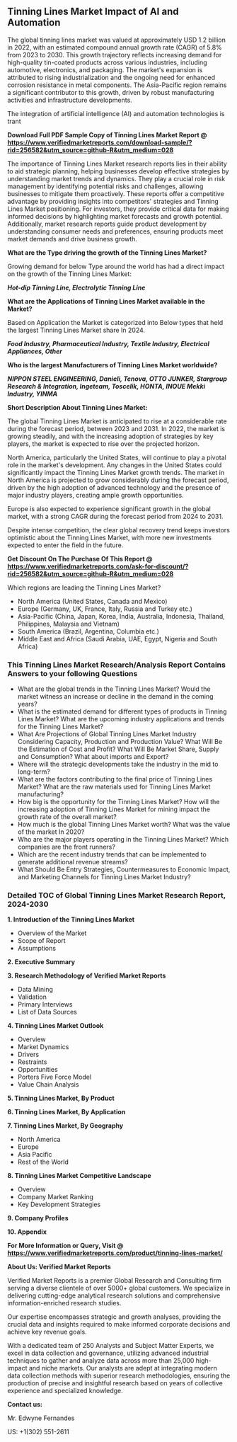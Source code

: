 <h2>Tinning Lines Market Impact of AI and Automation</h2><p>The global tinning lines market was valued at approximately USD 1.2 billion in 2022, with an estimated compound annual growth rate (CAGR) of 5.8% from 2023 to 2030. This growth trajectory reflects increasing demand for high-quality tin-coated products across various industries, including automotive, electronics, and packaging. The market's expansion is attributed to rising industrialization and the ongoing need for enhanced corrosion resistance in metal components. The Asia-Pacific region remains a significant contributor to this growth, driven by robust manufacturing activities and infrastructure developments.</p><p>The integration of artificial intelligence (AI) and automation technologies is trant</p><p id="" class=""><strong>Download Full PDF Sample Copy of Tinning Lines Market Report @ <a href="https://www.verifiedmarketreports.com/download-sample/?rid=256582&utm_source=github-R&utm_medium=028" target="_blank">https://www.verifiedmarketreports.com/download-sample/?rid=256582&utm_source=github-R&utm_medium=028</a></strong></p><p>The importance of&nbsp;Tinning Lines Market research reports lies in their ability to aid strategic planning, helping businesses develop effective strategies by understanding market trends and dynamics. They play a crucial role in risk management by identifying potential risks and challenges, allowing businesses to mitigate them proactively. These reports offer a competitive advantage by providing insights into competitors' strategies and Tinning Lines Market positioning. For investors, they provide critical data for making informed decisions by highlighting market forecasts and growth potential. Additionally, market research reports guide product development by understanding consumer needs and preferences, ensuring products meet market demands and drive business growth.</p><p><strong>What are the&nbsp;Type driving the growth of the Tinning Lines Market?</strong></p><p id="" class="">Growing demand for below Type around the world has had a direct impact on the growth of the Tinning Lines Market:</p><em><strong>Hot-dip Tinning Line, Electrolytic Tinning Line</strong></em></p><strong>What are the&nbsp;Applications&nbsp;of Tinning Lines Market available in the Market?</strong></p><p id="" class="">Based on Application the Market is categorized into Below types that held the largest Tinning Lines Market share In 2024.</p><em><strong>Food Industry, Pharmaceutical Industry, Textile Industry, Electrical Appliances, Other</strong></em></p><strong>Who is the largest Manufacturers of Tinning Lines Market worldwide?</strong></p><p><em><strong>NIPPON STEEL ENGINEERING, Danieli, Tenova, OTTO JUNKER, Stargroup Research & Integration, Ingeteam, Toscelik, HONTA, INOUE Mekki Industry, YINMA</strong></em></p><p id="" class=""><strong>Short Description About Tinning Lines Market:</strong></p><p>The global Tinning Lines Market is anticipated to rise at a considerable rate during the forecast period, between 2023 and 2031. In 2022, the market is growing steadily, and with the increasing adoption of strategies by key players, the market is expected to rise over the projected horizon.</p><p>North America, particularly the United States, will continue to play a pivotal role in the market's development. Any changes in the United States could significantly impact the Tinning Lines Market growth trends. The market in North America is projected to grow considerably during the forecast period, driven by the high adoption of advanced technology and the presence of major industry players, creating ample growth opportunities.</p><p>Europe is also expected to experience significant growth in the global market, with a strong CAGR during the forecast period from 2024 to 2031.</p><p>Despite intense competition, the clear global recovery trend keeps investors optimistic about the Tinning Lines Market, with more new investments expected to enter the field in the future.</p><p id="" class=""><strong>Get Discount On The Purchase Of This Report @ <a href="https://www.verifiedmarketreports.com/ask-for-discount/?rid=256582&utm_source=github-R&utm_medium=028" target="_blank">https://www.verifiedmarketreports.com/ask-for-discount/?rid=256582&utm_source=github-R&utm_medium=028</a></strong></p>Which regions are leading the Tinning Lines Market?</p><ul><li>North America (United States, Canada and Mexico)</li><li>Europe (Germany, UK, France, Italy, Russia and Turkey etc.)</li><li>Asia-Pacific (China, Japan, Korea, India, Australia, Indonesia, Thailand, Philippines, Malaysia and Vietnam)</li><li>South America (Brazil, Argentina, Columbia etc.)</li><li>Middle East and Africa (Saudi Arabia, UAE, Egypt, Nigeria and South Africa)</li></ul><h3 id="" class="">This Tinning Lines Market Research/Analysis Report Contains Answers to your following Questions</h3><ul><li>What are the global trends in the Tinning Lines Market? Would the market witness an increase or decline in the demand in the coming years?</li><li>What is the estimated demand for different types of products in Tinning Lines Market? What are the upcoming industry applications and trends for the Tinning Lines Market?</li><li>What Are Projections of Global Tinning Lines Market Industry Considering Capacity, Production and Production Value? What Will Be the Estimation of Cost and Profit? What Will Be Market Share, Supply and Consumption? What about imports and Export?</li><li>Where will the strategic developments take the industry in the mid to long-term?</li><li>What are the factors contributing to the final price of Tinning Lines Market? What are the raw materials used for Tinning Lines Market manufacturing?</li><li>How big is the opportunity for the Tinning Lines Market? How will the increasing adoption of Tinning Lines Market for mining impact the growth rate of the overall market?</li><li>How much is the global Tinning Lines Market worth? What was the value of the market In 2020?</li><li>Who are the major players operating in the Tinning Lines Market? Which companies are the front runners?</li><li>Which are the recent industry trends that can be implemented to generate additional revenue streams?</li><li>What Should Be Entry Strategies, Countermeasures to Economic Impact, and Marketing Channels for Tinning Lines Market Industry?</li></ul><h3 id="" class="">Detailed TOC of Global Tinning Lines Market Research Report, 2024-2030</h3><p id="" class=""><strong>1. Introduction of the Tinning Lines Market</strong></p><ul><li>Overview of the Market</li><li>Scope of Report</li><li>Assumptions</li></ul><p id="" class=""><strong>2. Executive Summary</strong></p><p id="" class=""><strong>3. Research Methodology of Verified Market Reports</strong></p><ul><li>Data Mining</li><li>Validation</li><li>Primary Interviews</li><li>List of Data Sources</li></ul><p id="" class=""><strong>4. Tinning Lines Market Outlook</strong></p><ul><li>Overview</li><li>Market Dynamics</li><li>Drivers</li><li>Restraints</li><li>Opportunities</li><li>Porters Five Force Model</li><li>Value Chain Analysis</li></ul><p id="" class=""><strong>5. Tinning Lines Market, By Product</strong></p><p id="" class=""><strong>6. Tinning Lines Market, By Application</strong></p><p id="" class=""><strong>7. Tinning Lines Market, By Geography</strong></p><ul><li>North America</li><li>Europe</li><li>Asia Pacific</li><li>Rest of the World</li></ul><p id="" class=""><strong>8. Tinning Lines Market Competitive Landscape</strong></p><ul><li>Overview</li><li>Company Market Ranking</li><li>Key Development Strategies</li></ul><p id="" class=""><strong>9. Company Profiles</strong></p><p id="" class=""><strong>10. Appendix</strong></p><p id="" class=""><strong>For More Information or Query, Visit @ <a href="https://www.verifiedmarketreports.com/product/tinning-lines-market/" target="_blank">https://www.verifiedmarketreports.com/product/tinning-lines-market/</a></strong></p><p id="" class=""><strong>About Us: Verified Market Reports</strong></p><p id="" class="">Verified Market Reports is a premier Global Research and Consulting firm serving a diverse clientele of over 5000+ global customers. We specialize in delivering cutting-edge analytical research solutions and comprehensive information-enriched research studies.</p><p id="" class="">Our expertise encompasses strategic and growth analyses, providing the crucial data and insights required to make informed corporate decisions and achieve key revenue goals.</p><p id="" class="">With a dedicated team of 250 Analysts and Subject Matter Experts, we excel in data collection and governance, utilizing advanced industrial techniques to gather and analyze data across more than 25,000 high-impact and niche markets. Our analysts are adept at integrating modern data collection methods with superior research methodologies, ensuring the production of precise and insightful research based on years of collective experience and specialized knowledge.</p><p id="" class=""><strong>Contact us:</strong></p><p id="" class="">Mr. Edwyne Fernandes</p><p id="" class="">US: +1(302) 551-2611</p>